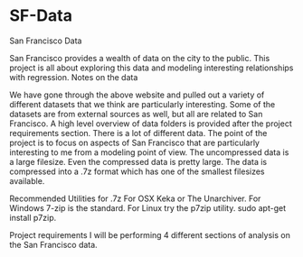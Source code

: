 # SF-Data

San Francisco Data

San Francisco provides a wealth of data on the city to the public. This project is all about exploring this data and modeling interesting relationships with regression.
Notes on the data

We have gone through the above website and pulled out a variety of different datasets that we think are particularly interesting. Some of the datasets are from external sources as well, but all are related to San Francisco. A high level overview of data folders is provided after the project requirements section.
There is a lot of different data. The point of the project is to focus on aspects of San Francisco that are particularly interesting to me from a modeling point of view.
The uncompressed data is a large filesize. Even the compressed data is pretty large. The data is compressed into a .7z format which has one of the smallest filesizes available.

Recommended Utilities for .7z
For OSX Keka or The Unarchiver.
For Windows 7-zip is the standard.
For Linux try the p7zip utility.  sudo apt-get install p7zip.

Project requirements
I will be performing 4 different sections of analysis on the San Francisco data.
